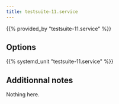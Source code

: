 ```yaml
---
title: testsuite-11.service
---
```


{{% provided_by "testsuite-11.service" %}}

## Options

{{% systemd_unit "testsuite-11.service" %}}

## Additionnal notes

Nothing here.